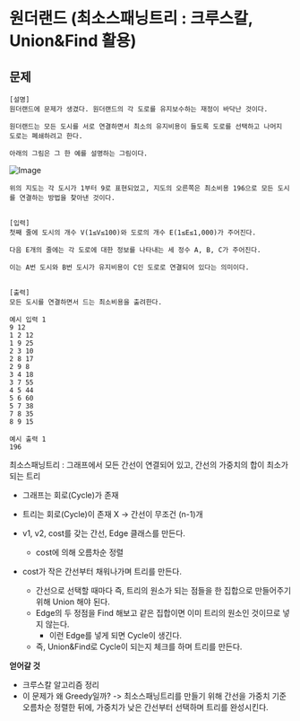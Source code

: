 # 원더랜드 (최소스패닝트리 : 크루스칼, Union&Find 활용)

## 문제

```
[설명]
원더랜드에 문제가 생겼다. 원더랜드의 각 도로를 유지보수하는 재정이 바닥난 것이다.

원더랜드는 모든 도시를 서로 연결하면서 최소의 유지비용이 들도록 도로를 선택하고 나머지 도로는 폐쇄하려고 한다.

아래의 그림은 그 한 예를 설명하는 그림이다.
```
![Image](https://cote.inflearn.com/public/upload/7d06ee1336.jpg)
```
위의 지도는 각 도시가 1부터 9로 표현되었고, 지도의 오른쪽은 최소비용 196으로 모든 도시를 연결하는 방법을 찾아낸 것이다.


[입력]
첫째 줄에 도시의 개수 V(1≤V≤100)와 도로의 개수 E(1≤E≤1,000)가 주어진다.

다음 E개의 줄에는 각 도로에 대한 정보를 나타내는 세 정수 A, B, C가 주어진다.

이는 A번 도시와 B번 도시가 유지비용이 C인 도로로 연결되어 있다는 의미이다.


[출력]
모든 도시를 연결하면서 드는 최소비용을 출려한다.
```
```
예시 입력 1 
9 12
1 2 12
1 9 25
2 3 10
2 8 17
2 9 8
3 4 18
3 7 55
4 5 44
5 6 60
5 7 38
7 8 35
8 9 15

예시 출력 1
196
```

최소스패닝트리 : 그래프에서 모든 간선이 연결되어 있고, 간선의 가중치의 합이 최소가 되는 트리
- 그래프는 회로(Cycle)가 존재
- 트리는 회로(Cycle)이 존재 X -> 간선이 무조건 (n-1)개

- v1, v2, cost를 갖는 간선, Edge 클래스를 만든다.
    - cost에 의해 오름차순 정렬
- cost가 작은 간선부터 채워나가며 트리를 만든다.
    - 간선으로 선택할 때마다 즉, 트리의 원소가 되는 점들을 한 집합으로 만들어주기 위해 Union 해야 된다.
    - Edge의 두 정점을 Find 해보고 같은 집합이면 이미 트리의 원소인 것이므로 넣지 않는다.
        - 이런 Edge를 넣게 되면 Cycle이 생긴다.
    - 즉, Union&Find로 Cycle이 되는지 체크를 하며 트리를 만든다.
    
**얻어갈 것**
- 크루스칼 알고리즘 정리
- 이 문제가 왜 Greedy일까? -> 최소스패닝트리를 만들기 위해 간선을 가중치 기준 오름차순 정렬한 뒤에, 가중치가 낮은 간선부터 선택하며 트리를 완성시킨다.
